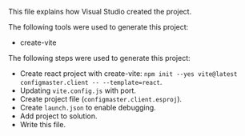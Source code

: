 This file explains how Visual Studio created the project.

The following tools were used to generate this project:
- create-vite

The following steps were used to generate this project:
- Create react project with create-vite: `npm init --yes vite@latest configmaster.client -- --template=react`.
- Updating `vite.config.js` with port.
- Create project file (`configmaster.client.esproj`).
- Create `launch.json` to enable debugging.
- Add project to solution.
- Write this file.
